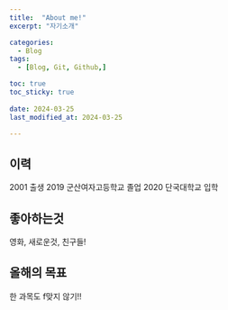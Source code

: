 ```yaml
---
title:  "About me!" 
excerpt: "자기소개"

categories:
  - Blog
tags:
  - [Blog, Git, Github,]

toc: true
toc_sticky: true
 
date: 2024-03-25
last_modified_at: 2024-03-25

---
```



## 이력

2001 출생
2019 군산여자고등학교 졸업
2020 단국대학교 입학

## 좋아하는것

영화, 새로운것, 친구들!

## 올해의 목표

한 과목도 f맞지 않기!!